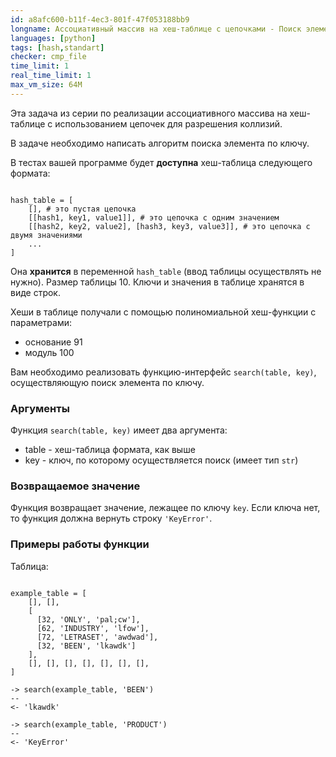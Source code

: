 ```yaml
---
id: a8afc600-b11f-4ec3-801f-47f053188bb9
longname: Ассоциативный массив на хеш-таблице с цепочками - Поиск элемента
languages: [python]
tags: [hash,standart]
checker: cmp_file
time_limit: 1
real_time_limit: 1
max_vm_size: 64M
---
```


Эта задача из серии по реализации ассоциативного массива на хеш-таблице с использованием цепочек для разрешения коллизий.

В задаче необходимо написать алгоритм поиска элемента по ключу.

В тестах вашей программе будет **доступна** хеш-таблица следующего формата:

```

hash_table = [
    [], # это пустая цепочка
    [[hash1, key1, value1]], # это цепочка с одним значением
    [[hash2, key2, value2], [hash3, key3, value3]], # это цепочка с двумя значениями
    ...
]

```

Она **хранится** в переменной `hash_table` (ввод таблицы осуществлять не нужно).
Размер таблицы 10.
Ключи и значения в таблице хранятся в виде строк.

Хеши в таблице получали с помощью полиномиальной хеш-функции с параметрами:
- основание 91
- модуль 100

Вам необходимо реализовать функцию-интерфейс `search(table, key)`, осуществляющую поиск элемента по ключу.

### Аргументы

Функция `search(table, key)` имеет два аргумента:
- table - хеш-таблица формата, как выше
- key - ключ, по которому осуществляется поиск (имеет тип `str`)

### Возвращаемое значение

Функция возвращает значение, лежащее по ключу `key`.
Если ключа нет, то функция должна вернуть строку `'KeyError'`.

### Примеры работы функции

Таблица:

```

example_table = [
    [], [],
    [
      [32, 'ONLY', 'pal;cw'],
      [62, 'INDUSTRY', 'lfow'],
      [72, 'LETRASET', 'awdwad'],
      [32, 'BEEN', 'lkawdk']
    ],
    [], [], [], [], [], [], [],
]

```

```
-> search(example_table, 'BEEN')
--
<- 'lkawdk'
```

```
-> search(example_table, 'PRODUCT')
--
<- 'KeyError'
```
